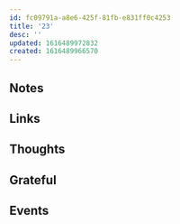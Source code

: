 ```yaml
---
id: fc09791a-a8e6-425f-81fb-e831ff0c4253
title: '23'
desc: ''
updated: 1616489972832
created: 1616489966570
---
```


## Notes

## Links

## Thoughts

## Grateful

## Events
